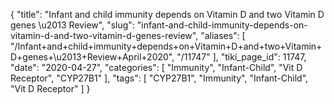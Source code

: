 {
    "title": "Infant and child immunity depends on Vitamin D and two Vitamin D genes \u2013 Review",
    "slug": "infant-and-child-immunity-depends-on-vitamin-d-and-two-vitamin-d-genes-review",
    "aliases": [
        "/Infant+and+child+immunity+depends+on+Vitamin+D+and+two+Vitamin+D+genes+\u2013+Review+April+2020",
        "/11747"
    ],
    "tiki_page_id": 11747,
    "date": "2020-04-27",
    "categories": [
        "Immunity",
        "Infant-Child",
        "Vit D Receptor",
        "CYP27B1"
    ],
    "tags": [
        "CYP27B1",
        "Immunity",
        "Infant-Child",
        "Vit D Receptor"
    ]
}